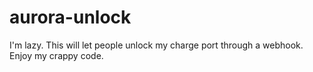 # aurora-unlock

I'm lazy. This will let people unlock my charge port through a webhook. Enjoy my crappy code.
